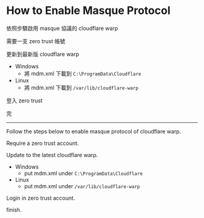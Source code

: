 # How to Enable Masque Protocol

依照步驟啟用 masque 協議的 cloudflare warp

需要一支 zero trust 帳號

更新到最新版 cloudflare warp

-   Windows
    -   將 mdm.xml 下載到 `C:\ProgramData\Cloudflare`
-   Linux
    -   將 mdm.xml 下載到 `/var/lib/cloudflare-warp`

登入 zero trust

完

---

Follow the steps below to enable masque protocol of cloudflare warp.

Require a zero trust account.

Update to the latest cloudflare warp.

-   Windows
    -   put mdm.xml under `C:\ProgramData\Cloudflare`
-   Linux
    -   put mdm.xml under `/var/lib/cloudflare-warp`

Login in zero trust account.

finish.
